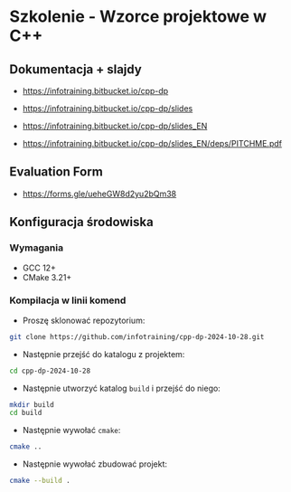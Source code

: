 # Szkolenie - Wzorce projektowe w C++ #

## Dokumentacja + slajdy

* https://infotraining.bitbucket.io/cpp-dp
* https://infotraining.bitbucket.io/cpp-dp/slides
* https://infotraining.bitbucket.io/cpp-dp/slides_EN

* https://infotraining.bitbucket.io/cpp-dp/slides_EN/deps/PITCHME.pdf

## Evaluation Form

* https://forms.gle/ueheGW8d2yu2bQm38

## Konfiguracja środowiska

### Wymagania

* GCC 12+
* CMake 3.21+

### Kompilacja w linii komend

* Proszę sklonować repozytorium:

```bash
git clone https://github.com/infotraining/cpp-dp-2024-10-28.git
```

* Następnie przejść do katalogu z projektem:

```bash
cd cpp-dp-2024-10-28
```

* Następnie utworzyć katalog `build` i przejść do niego:

```bash
mkdir build
cd build
```

* Następnie wywołać `cmake`:

```bash
cmake ..
```

* Następnie wywołać zbudować projekt:

```bash
cmake --build .
```


